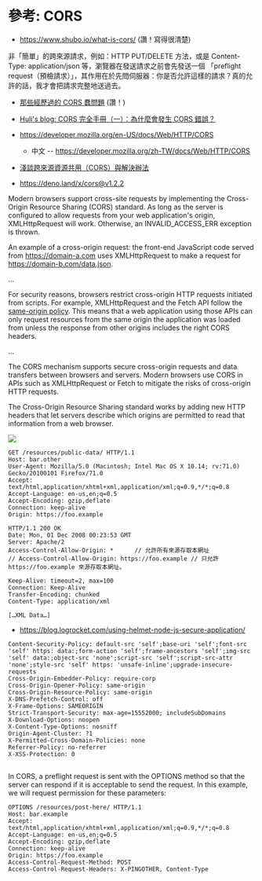 # 參考: CORS

* https://www.shubo.io/what-is-cors/ (讚！寫得很清楚)

非「簡單」的跨來源請求，例如：HTTP PUT/DELETE 方法，或是 Content-Type: application/json 等，瀏覽器在發送請求之前會先發送一個 「preflight request（預檢請求）」，其作用在於先問伺服器：你是否允許這樣的請求？真的允許的話，我才會把請求完整地送過去。

* [那些經歷過的 CORS 蠢問題](https://medium.com/@yovan/%E9%82%A3%E4%BA%9B%E7%B6%93%E6%AD%B7%E9%81%8E%E7%9A%84-cors-%E8%A0%A2%E5%95%8F%E9%A1%8C-e63576f67066) (讚！)

* [Huli's blog: CORS 完全手冊（一）：為什麼會發生 CORS 錯誤？](https://blog.huli.tw/2021/02/19/cors-guide-1/)

* https://developer.mozilla.org/en-US/docs/Web/HTTP/CORS
    * 中文 -- https://developer.mozilla.org/zh-TW/docs/Web/HTTP/CORS

* [淺談跨來源資源共用（CORS）與解決辦法](https://ianchen0119.gitbook.io/deno/shi-yong-deno-da-zao-web-api/untitled-2)

* https://deno.land/x/cors@v1.2.2


Modern browsers support cross-site requests by implementing the Cross-Origin Resource Sharing (CORS) standard. As long as the server is configured to allow requests from your web application's origin, XMLHttpRequest will work. Otherwise, an INVALID_ACCESS_ERR exception is thrown.


An example of a cross-origin request: the front-end JavaScript code served from https://domain-a.com uses XMLHttpRequest to make a request for https://domain-b.com/data.json.

...

For security reasons, browsers restrict cross-origin HTTP requests initiated from scripts. For example, XMLHttpRequest and the Fetch API follow the [same-origin policy](https://developer.mozilla.org/en-US/docs/Web/Security/Same-origin_policy). This means that a web application using those APIs can only request resources from the same origin the application was loaded from unless the response from other origins includes the right CORS headers.

...

The CORS mechanism supports secure cross-origin requests and data transfers between browsers and servers. Modern browsers use CORS in APIs such as XMLHttpRequest or Fetch to mitigate the risks of cross-origin HTTP requests.



The Cross-Origin Resource Sharing standard works by adding new HTTP headers that let servers describe which origins are permitted to read that information from a web browser. 



![](https://developer.mozilla.org/en-US/docs/Web/HTTP/CORS/simple-req.png)


```http
GET /resources/public-data/ HTTP/1.1
Host: bar.other
User-Agent: Mozilla/5.0 (Macintosh; Intel Mac OS X 10.14; rv:71.0) Gecko/20100101 Firefox/71.0
Accept: text/html,application/xhtml+xml,application/xml;q=0.9,*/*;q=0.8
Accept-Language: en-us,en;q=0.5
Accept-Encoding: gzip,deflate
Connection: keep-alive
Origin: https://foo.example
```

```http
HTTP/1.1 200 OK
Date: Mon, 01 Dec 2008 00:23:53 GMT
Server: Apache/2
Access-Control-Allow-Origin: *      // 允許所有來源存取本網址
// Access-Control-Allow-Origin: https://foo.example // 只允許 https://foo.example 來源存取本網址。

Keep-Alive: timeout=2, max=100
Connection: Keep-Alive
Transfer-Encoding: chunked
Content-Type: application/xml

[…XML Data…]

```



* https://blog.logrocket.com/using-helmet-node-js-secure-application/


```
Content-Security-Policy: default-src 'self';base-uri 'self';font-src 'self' https: data:;form-action 'self';frame-ancestors 'self';img-src 'self' data:;object-src 'none';script-src 'self';script-src-attr 'none';style-src 'self' https: 'unsafe-inline';upgrade-insecure-requests
Cross-Origin-Embedder-Policy: require-corp
Cross-Origin-Opener-Policy: same-origin
Cross-Origin-Resource-Policy: same-origin
X-DNS-Prefetch-Control: off
X-Frame-Options: SAMEORIGIN
Strict-Transport-Security: max-age=15552000; includeSubDomains
X-Download-Options: noopen
X-Content-Type-Options: nosniff
Origin-Agent-Cluster: ?1
X-Permitted-Cross-Domain-Policies: none
Referrer-Policy: no-referrer
X-XSS-Protection: 0
```

## 

In CORS, a preflight request is sent with the OPTIONS method so that the server can respond if it is acceptable to send the request. In this example, we will request permission for these parameters:

```
OPTIONS /resources/post-here/ HTTP/1.1
Host: bar.example
Accept: text/html,application/xhtml+xml,application/xml;q=0.9,*/*;q=0.8
Accept-Language: en-us,en;q=0.5
Accept-Encoding: gzip,deflate
Connection: keep-alive
Origin: https://foo.example
Access-Control-Request-Method: POST
Access-Control-Request-Headers: X-PINGOTHER, Content-Type

```
